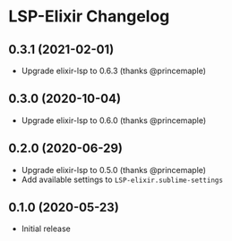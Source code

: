 LSP-Elixir Changelog
====================

0.3.1 (2021-02-01)
------------------

* Upgrade elixir-lsp to 0.6.3 (thanks @princemaple)

0.3.0 (2020-10-04)
------------------

* Upgrade elixir-lsp to 0.6.0 (thanks @princemaple)

0.2.0 (2020-06-29)
------------------

* Upgrade elixir-lsp to 0.5.0 (thanks @princemaple)
* Add available settings to `LSP-elixir.sublime-settings`

0.1.0 (2020-05-23)
------------------

* Initial release
